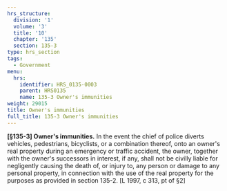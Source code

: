 ```yaml
---
hrs_structure:
  division: '1'
  volume: '3'
  title: '10'
  chapter: '135'
  section: 135-3
type: hrs_section
tags:
  - Government
menu:
  hrs:
    identifier: HRS_0135-0003
    parent: HRS0135
    name: 135-3 Owner's immunities
weight: 29015
title: Owner's immunities
full_title: 135-3 Owner's immunities
---
```

**[§135-3] Owner's immunities.** In the event the chief of police diverts vehicles, pedestrians, bicyclists, or a combination thereof, onto an owner's real property during an emergency or traffic accident, the owner, together with the owner's successors in interest, if any, shall not be civilly liable for negligently causing the death of, or injury to, any person or damage to any personal property, in connection with the use of the real property for the purposes as provided in section 135-2. [L 1997, c 313, pt of §2]